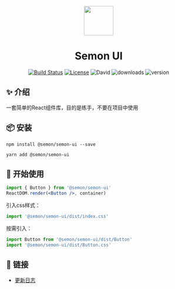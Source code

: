 <div align="center">
<img width="80" align="center" src="https://image-1256107964.cos.ap-beijing.myqcloud.com/blog/2019-02-22-logo.png">
</div>
<h1 align="center">Semon UI</h1>
<div align="center">

[![Build Status](https://travis-ci.org/Hoofoo-WHU/semon-ui.svg?branch=master)](https://travis-ci.org/Hoofoo-WHU/semon-ui-react)
[![License](https://img.shields.io/github/license/hoofoo-WHU/semon-ui.svg?style=flat)](LICENSE)
![David](https://img.shields.io/david/dev/hoofoo-whu/semon-ui.svg)
![downloads](https://img.shields.io/npm/v/@semon/semon-ui.svg)
![version](https://img.shields.io/npm/dt/@semon/semon-ui.svg)

</div>

## ✨ 介绍
一套简单的React组件库，目的是练手，不要在项目中使用

## 📦 安装
```shell
npm install @semon/semon-ui --save
```
```shell
yarn add @semon/semon-ui
```

## 🚀 开始使用
```jsx
import { Button } from '@semon/semon-ui'
ReactDOM.render(<Button />, container)
```
引入css样式：
```js
import '@semon/semon-ui/dist/index.css'
```
按需引入：
```jsx
import Button from '@semon/semon-ui/dist/Button'
import '@semon/semon-ui/dist/Button.css'
```

## 🔗 链接
- [更新日志](CHANGELOG.md)